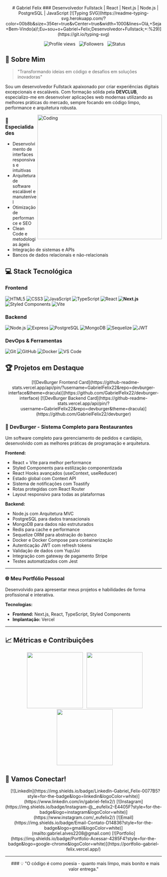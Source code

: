 <div align="center">
  
# Gabriel Felix
### Desenvolvedor Fullstack | React | Next.js | Node.js | PostgreSQL | JavaScript
[![Typing SVG](https://readme-typing-svg.herokuapp.com/?color=00b8b&size=35&center=true&vCenter=true&width=1000&lines=Olá,+Seja+Bem-Vindo(a)!;Eu+sou+o+Gabriel+Felix;Desenvolvedor+Fullstack;+:%29)](https://git.io/typing-svg)

<p align="center">
  <img src="https://komarev.com/ghpvc/?username=GabrielFelix22&color=blueviolet" alt="Profile views" />
  <img src="https://img.shields.io/github/followers/GabrielFelix22?style=social" alt="Followers" />
  <img src="https://img.shields.io/badge/Status-Disponível%20para%20projetos-success" alt="Status" />
</p>
</div>

## 🚀 Sobre Mim
> "Transformando ideias em código e desafios em soluções inovadoras"

Sou um desenvolvedor Fullstack apaixonado por criar experiências digitais excepcionais e escaláveis. Com formação sólida pela **DEVCLUB**, especializo-me em desenvolver aplicações web modernas utilizando as melhores práticas do mercado, sempre focando em código limpo, performance e arquitetura robusta.

<img align="right" alt="Coding" width="400" src="https://media.giphy.com/media/qgQUggAC3Pfv687qPC/giphy.gif">

### 🎯 Especialidades
- Desenvolvimento de interfaces responsivas e intuitivas
- Arquitetura de software escalável e manutenível
- Otimização de performance e SEO
- Clean Code e metodologias ágeis
- Integração de sistemas e APIs
- Bancos de dados relacionais e não-relacionais

## 💻 Stack Tecnológica

### Frontend
![HTML5](https://img.shields.io/badge/HTML5-E34F26?style=for-the-badge&logo=html5&logoColor=white)
![CSS3](https://img.shields.io/badge/CSS3-1572B6?style=for-the-badge&logo=css3&logoColor=white)
![JavaScript](https://img.shields.io/badge/JavaScript-F7DF1E?style=for-the-badge&logo=javascript&logoColor=black)
![TypeScript](https://img.shields.io/badge/TypeScript-007ACC?style=for-the-badge&logo=typescript&logoColor=white)
![React](https://img.shields.io/badge/React-61DAFB?style=for-the-badge&logo=react&logoColor=black)
**![Next.js](https://img.shields.io/badge/Next.js-000000?style=for-the-badge&logo=nextdotjs&logoColor=white)**
![Styled Components](https://img.shields.io/badge/Styled_Components-DB7093?style=for-the-badge&logo=styled-components&logoColor=white)
![Vite](https://img.shields.io/badge/Vite-646CFF?style=for-the-badge&logo=vite&logoColor=white)

### Backend
![Node.js](https://img.shields.io/badge/Node.js-339933?style=for-the-badge&logo=nodedotjs&logoColor=white)
![Express](https://img.shields.io/badge/Express-000000?style=for-the-badge&logo=express&logoColor=white)
![PostgreSQL](https://img.shields.io/badge/PostgreSQL-4169E1?style=for-the-badge&logo=postgresql&logoColor=white)
![MongoDB](https://img.shields.io/badge/MongoDB-4EA94B?style=for-the-badge&logo=mongodb&logoColor=white)
![Sequelize](https://img.shields.io/badge/Sequelize-52B0E7?style=for-the-badge&logo=sequelize&logoColor=white)
![JWT](https://img.shields.io/badge/JWT-000000?style=for-the-badge&logo=jsonwebtokens&logoColor=white)

### DevOps & Ferramentas
![Git](https://img.shields.io/badge/Git-F05032?style=for-the-badge&logo=git&logoColor=white)
![GitHub](https://img.shields.io/badge/GitHub-181717?style=for-the-badge&logo=github&logoColor=white)
![Docker](https://img.shields.io/badge/Docker-2496ED?style=for-the-badge&logo=docker&logoColor=white)
![VS Code](https://img.shields.io/badge/VS_Code-007ACC?style=for-the-badge&logo=visual-studio-code&logoColor=white)

## 🏆 Projetos em Destaque

<div align="center">
  
[![DevBurger Frontend Card](https://github-readme-stats.vercel.app/api/pin/?username=GabrielFelix22&repo=devburger-interface&theme=dracula)](https://github.com/GabrielFelix22/devburger-interface)
[![DevBurger Backend Card](https://github-readme-stats.vercel.app/api/pin/?username=GabrielFelix22&repo=devburger&theme=dracula)](https://github.com/GabrielFelix22/devburger)

</div>

### 🍔 DevBurger - Sistema Completo para Restaurantes

Um software completo para gerenciamento de pedidos e cardápio, desenvolvido com as melhores práticas de programação e arquitetura.

**Frontend:**
- React + Vite para melhor performance
- Styled Components para estilização componentizada
- React Hooks avançados (useContext, useReducer)
- Estado global com Context API
- Sistema de notificações com Toastify
- Rotas protegidas com React Router
- Layout responsivo para todas as plataformas

**Backend:**
- Node.js com Arquitetura MVC
- PostgreSQL para dados transacionais
- MongoDB para dados não estruturados
- Redis para cache e performance
- Sequelize ORM para abstração do banco
- Docker e Docker Compose para containerização
- Autenticação JWT com refresh tokens
- Validação de dados com Yup/Joi
- Integração com gateway de pagamento Stripe
- Testes automatizados com Jest

---

### 🌐 Meu Portfólio Pessoal

Desenvolvido para apresentar meus projetos e habilidades de forma profissional e interativa.

**Tecnologias:**
- **Frontend:** Next.js, React, TypeScript, Styled Components
- **Implantação:** Vercel

---

## 📈 Métricas e Contribuições

<div align="center">
  <img height="180em" src="https://github-readme-stats.vercel.app/api?username=GabrielFelix22&show_icons=true&theme=dracula&include_all_commits=true&count_private=true"/>
  <img height="180em" src="https://github-readme-stats.vercel.app/api/top-langs/?username=GabrielFelix22&layout=compact&langs_count=7&theme=dracula"/>
</div>

<div align="center">
  <img height="180em" src="https://github-readme-streak-stats.herokuapp.com/?user=GabrielFelix22&theme=dracula"/>
</div>

## 🤝 Vamos Conectar!

<div align="center">
  
[![LinkedIn](https://img.shields.io/badge/LinkedIn-Gabriel_Felix-0077B5?style=for-the-badge&logo=linkedin&logoColor=white)](https://www.linkedin.com/in/gabriel-felix2/)
[![Instagram](https://img.shields.io/badge/Instagram-@__eufelix2-E4405F?style=for-the-badge&logo=instagram&logoColor=white)](https://www.instagram.com/_eufelix2/)
[![Email](https://img.shields.io/badge/Email-Contato-D14836?style=for-the-badge&logo=gmail&logoColor=white)](mailto:gabriel.alves2208@gmail.com)
[![Portfolio](https://img.shields.io/badge/Portfolio-Acessar-4285F4?style=for-the-badge&logo=google-chrome&logoColor=white)](https://portfolio-gabriel-felix.vercel.app/)

</div>

---

<div align="center">
  
### 💡 "O código é como poesia - quanto mais limpo, mais bonito e mais valor entrega."

</div>
